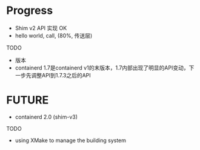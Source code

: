 # Progress


* Shim v2 API 实现 OK
* hello world, call, (80%, 传送层)

TODO


* 版本
*  containerd 1.7是containerd v1的末版本，1.7内部出现了明显的API变动，下一步先调整API到1.7.3之后的API


# FUTURE
* containerd 2.0 (shim-v3)

TODO

* using XMake to manage the building system
